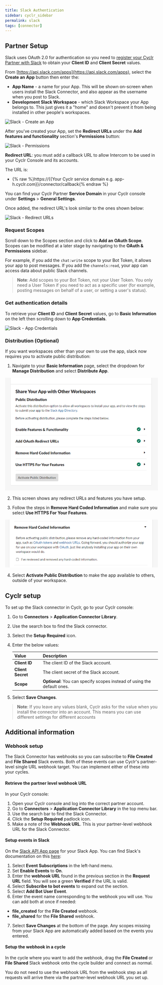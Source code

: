 ```yaml
---
title: Slack Authentication
sidebar: cyclr_sidebar
permalink: slack
tags: [connector]
---
```


## Partner Setup

Slack uses OAuth 2.0 for authentication so you need to [register your Cyclr Partner with Slack](https://api.slack.com/apps) to obtain your **Client ID** and **Client Secret** values.

From [https://api.slack.com/apps](https://api.slack.com/apps), select the **Create an App** button then enter the:
*  **App Name** - a name for your App.  This will be shown on-screen when users install the Slack Connector, and also appear as the username when you post to Slack.
*  **Development Slack Workspace** - which Slack Workspace your App belongs to.  This just gives it a "home" and doesn't prevent it from being installed in other people's workspaces.

![Slack - Create an App](./images/slack-create-an-app.png)

After you've created your App, set the **Redirect URLs** under the **Add features and functionality** section's **Permissions** button:

![Slack - Permissions](./images/slack-permissions.png)

**Redirect URL**: you must add a callback URL to allow Intercom to be used in your Cyclr Console and its accounts.

The URL is:

*   {% raw %}https://{{Your Cyclr service domain e.g. app-h.cyclr.com}}/connector/callback{% endraw %}

You can find your Cyclr Partner **Service Domain** in your Cyclr console under **Settings** > **General Settings**.

Once added, the redirect URL's look similar to the ones shown below:

![Slack - Redirect URLs](./images/slack-redirect-urls.png)

### Request Scopes

Scroll down to the Scopes section and click to **Add an OAuth Scope**. Scopes can be modified at a later stage by navigating to the **OAuth & Permissions** sidebar.

For example, if you add the `chat:write` scope to your Bot Token, it allows your app to post messages. If you add the `channels:read`, your app can access data about public Slack channels.

>  **Note**: Add scopes to your Bot Token, not your User Token. You only need a User Token if you need to act as a specific user (for example, posting messages on behalf of a user, or setting a user's status).

### Get authentication details

To retrieve your **Client ID** and **Client Secret** values, go to **Basic Information** on the left then scrolling down to **App Credentials**.

![Slack - App Credentials](./images/slack-app-credentials.png)

### Distribution (Optional)
If you want workspaces other than your own to use the app, slack now requires you to activate public distribution:

1.  Navigate to your **Basic Information** page, select the dropdown for **Manage Distribution** and select **Distribute App**. 

  ![Slack - Manage Distribution](./images/slack-manage-distribution.png)

2.  This screen shows any redirect URLs and features you have setup. 

3.  Follow the steps in **Remove Hard Coded Information** and make sure you select **Use HTTPS For Your Features**.

  ![Slack - Remove Hardcoding](./images/slack-remove-hardcoding.png)

4.  Select **Activate Public Distribution** to make the app available to others, outside of your workspace.

## Cyclr setup

To set up the Slack connector in Cyclr, go to your Cyclr console:

1. Go to **Connectors** > **Application Connector Library**.

2. Use the search box to find the Slack connector.

3. Select the **Setup Required** icon.

4. Enter the below values:

   | Value              | Description                                 |
   | :----------------- | :------------------------------------------ |
   | **Client ID**   | The client ID of the Slack account.                               |
   | **Client Secret**   | The client secret of the Slack account.                             |
   | **Scope**| **Optional**: You can specify scopes instead of using the default ones.       |

5. Select **Save Changes**.

> **Note**: If you leave any values blank, Cyclr asks for the value when you install the connector into an account. This means you can use different settings for different accounts

## Additional information

### Webhook setup

The Slack Connector has webhooks so you can subscribe to **File Created** and **File Shared** Slack events. Both of these events can use Cyclr's partner-level single URL webhook target. You can implement either of these into your cycles.

#### Retrieve the partner level webhook URL

In your Cyclr console:

1. Open your Cyclr console and log into the correct partner account.
2. Go to **Connectors** > **Application Connector Library** in the top menu bar.
3. Use the search bar to find the Slack Connector.
4. Click the **Setup Required** padlock icon.
5. Make a note of the **Webhook URL**. This is your partner-level webhook URL for the Slack Connector.

#### Setup events in Slack

On the [Slack API App page](https://api.slack.com/apps/) for your Slack App. You can find Slack's documentation on this [here](https://api.slack.com/apis/connections/events-api):

1. Select **Event Subscriptions** in the left-hand menu.
2. Set **Enable Events** to **On**.
3. Enter the **webhook URL** found in the previous section in the **Request URL** field. You will see a green **Verified** if the URL is valid.
4. Select **Subscribe to bot events** to expand out the section.
5. Select **Add Bot User Event**.
6. Enter the event name corresponding to the webhook you will use. You can add both at once if needed:
  -   **file_created** for the **File Created** webhook.
  -   **file_shared** for the **File Shared** webhook.

7. Select **Save Changes** at the bottom of the page. Any scopes missing from your Slack App are automatically added based on the events you entered.

#### Setup the webhook in a cycle

In the cycle where you want to add the webhook, drag the **File Created** or **File Shared** Slack webhook onto the cycle builder and connect as normal.

You do not need to use the webhook URL from the webhook step as all requests will arrive there via the partner-level webhook URL you set up.
